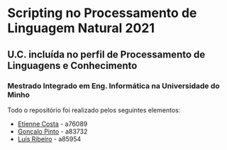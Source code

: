 # Scripting no Processamento de Linguagem Natural 2021
## U.C. incluída no perfil de Processamento de Linguagens e Conhecimento
### Mestrado Integrado em Eng. Informática na Universidade do Minho 


Todo o repositório foi realizado pelos seguintes elementos:
- [Etienne Costa](https://github.com/EtienneCosta) - a76089
- [Gonçalo Pinto](https://github.com/GRP99) - a83732
- [Luís Ribeiro](https://github.com/luis1ribeiro) - a85954